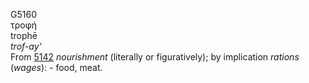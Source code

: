 G5160  
τροφή  
trophē  
*trof-ay‘*  
From [5142](g5142) *nourishment* (literally or figuratively); by
implication *rations* (*wages*): - food, meat.  
